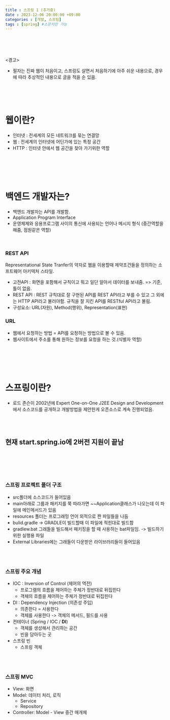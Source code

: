 ```yaml
---
title : 스프링 1 (추가중)
date : 2023-12-06 20:00:00 +09:00
categories : [개발, 스프링]
tags : [spring] #소문자만 가능
---
```


<br> <br> <br>

<경고>
- 필자는 진짜 웹이 처음이고, 스프링도 살면서 처음하기에
아주 쉬운 내용으로, 경우에 따라 추상적인 내용으로 글을 적을 순 있음.


<br> <br> <br>

# 웹이란?

- 인터넷 : 전세계의 모든 네트워크를 묶는 연결망
- 웹 : 전세계의 인터넷에 어딘가에 있는 특정 공간
- HTTP : 인터넷 안에서 웹 공간을 찾아 가기위한 역할

<br> <br> <br> <br>

# 백엔드 개발자는?

- 백엔드 개발자는 API를 개발함.
- Application Program Interface
- 운영체제와 응용프로그램 사이의 통신에 사용되는 언어나 메시지 형식 (중간역할을 해줌, 점원같은 역할)

<br>

### REST API
Representational State Tranfer의 약자로 웹을 이용할때 제약조건들을 정의하는 소프트웨어 아키텍처 스타일.
- 고전API : 화면을 포함해서 규칙이고 뭐고 일단 알아서 데이터를 보내줌. => 기준, 틀이 없음.
- REST API : REST 규칙대로 잘 구현된 API를 REST API라고 부를 수 있고 그 외에는 HTTP API라고 불러야함.
규칙을 잘 지킨 API를 RESTful API라고 불림.
- 구성요소: URL(자원), Method(행위), Representation(표현)

### URL
- 웹에서 요청하는 방법 = API를 요청하는 방법으로 볼 수 있음.
- 웹사이트에서 주소를 통해 원하는 정보를 요청을 하는 것.(식별자 역할)

<br> <br> <br> <br>

# 스프링이란?

- 로드 존슨이 2002년에 Expert One-on-One J2EE Design and Development에서 소스코드를 공개하고 개발방법을 제안한게 오픈소스로 계속 진행되었음.

<br> <br>

## **현재 start.spring.io에 2버전 지원이 끝남**

<br> <br> <br> <br>


### 스프링 프로젝트 폴더 구조
- src폴더에 소스코드가 들어있음
- main아래로 그룹과 패키지를 쭉 따라가면 ~~Application클래스가 나오는데 이 파일에 메인메서드가 있음
- resources 폴더는 프로그래밍 언어 외적으로 짠 파일들을 나둠
- bulid.gradle -> GRADLE이 빌드할때 이 파일에 적힌대로 빌드함
- gradlew.bat 그래들을 빌드해서 패키징을 할 때 사용하는 bat파일임. -> 빌드하기 위한 실행용 파일
- External Libraries에는 그래들이 다운받은 라이브러리들이 들어있음

<br> <br>

### 스프링 주요 개념
- IOC : Inversion of Control (제어의 역전)
  - 프로그램의 흐름을 제어하는 주체가 정반대로 뒤집힌다
  - 객체의 흐름을 제어하는 주체가 정반대로 뒤집힌다
- DI : Dependency Injection (의존성 주입)
  - 의존한다 = 사용한다
  - 객체를 사용한다 -> 객체의 메서드, 필드를 사용
- 컨테이너 (Spring / IOC / **DI**)
  - 객체를 생성해서 관리하는 공간
  - 빈을 담아두는 곳
- 스프링 빈
  - 스프링 객체

<br> <br>


### 스프링 MVC
- View: 화면
- Model: 데이터 처리, 로직
  - Service 
  - Repository 
- Controller: Model - View 중간 매개체